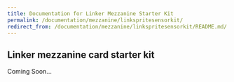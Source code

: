 ```yaml
---
title: Documentation for Linker Mezzanine Starter Kit
permalink: /documentation/mezzanine/linkspritesensorkit/
redirect_from: /documentation/mezzanine/linkspritesensorkit/README.md/
---
```

## Linker mezzanine card starter kit

Coming Soon...
